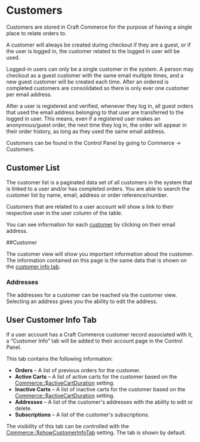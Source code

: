 # Customers

Customers are stored in Craft Commerce for the purpose of having a single place to relate orders to.

A customer will always be created during checkout if they are a guest, or if the user is logged in, the customer related to the logged in user will be used.

Logged-in users can only be a single customer in the system. A person may checkout as a guest customer with the same email multiple times, and a new guest customer will be created each time. After an ordered is completed customers are consolidated so there is only ever one customer per email address.

After a user is registered and verified, whenever they log in, all guest orders that used the email address belonging to that user are transferred to the logged in user. This means, even if a registered user makes an anonymous/guest order, the next time they log in, the order will appear in their order history, as long as they used the same email address.

Customers can be found in the Control Panel by going to  Commerce → Customers.

## Customer List

The customer list is a paginated data set of all customers in the system that is linked to a user and/or has completed orders. You are able to search the customer list by name, email, address or order reference/number.

Customers that are related to a user account will show a link to their respective user in the user column of the table.

You can see information for each [customer](#customer) by clicking on their email address.

##Customer

The customer view will show you important information about the customer. The information contained on this page is the same data that is shown on the [customer info tab](#user-customer-info-tab).

### Addresses

The addresses for a customer can be reached via the customer view. Selecting an address gives you the ability to edit the address.

## User Customer Info Tab

If a user account has a Craft Commerce customer record associated with it, a “Customer Info” tab will be added to their account page in the Control Panel.

This tab contains the following information:

- **Orders** – A list of previous orders for the customer.
- **Active Carts** – A list of active carts for the customer based on the [Commerce::$activeCartDuration](configuration.md#activecartduration) setting.
- **Inactive Carts** – A list of inactive carts for the customer based on the [Commerce::$activeCartDuration](configuration.md#activecartduration) setting.
- **Addresses** – A list of the customer's addresses with the ability to edit or delete.
- **Subscriptions** – A list of the customer's subscriptions.

The visibility of this tab can be controlled with the [Commerce::$showCustomerInfoTab](configuration.md#showcustomerinfotab) setting. The tab is shown by default.